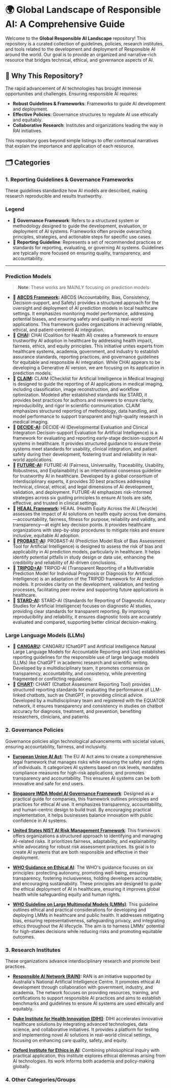 
# 🌍 Global Landscape of Responsible AI: A Comprehensive Guide

Welcome to the **Global Responsible AI Landscape** repository! This repository is a curated collection of guidelines, policies, research institutes, and tools related to the development and deployment of Responsible AI around the world. Our goal is to provide an organized and narrative-rich resource that bridges technical, ethical, and governance aspects of AI.

## 📌 Why This Repository?

The rapid advancement of AI technologies has brought immense opportunities and challenges. Ensuring responsible AI requires:

- **Robust Guidelines & Frameworks**: Frameworks to guide AI development and deployment.
- **Effective Policies**: Governance structures to regulate AI use ethically and equitably.
- **Collaborative Research**: Institutes and organizations leading the way in RAI initiatives.

This repository goes beyond simple listings to offer contextual narratives that explain the importance and application of each resource.

## 🗂️ Categories

### 1. Reporting Guidelines & Governance Frameworks
These guidelines standardize how AI models are described, making research reproducible and results trustworthy.

### Legend
- 🧩 **Governance Framework**: Refers to a structured system or methodology designed to guide the development, evaluation, or deployment of AI systems. Frameworks often provide overarching principles, strategies, and actionable steps for specific use cases.
- 📜 **Reporting Guideline**: Represents a set of recommended practices or standards for reporting, evaluating, or governing AI systems. Guidelines are typically more focused on ensuring quality, transparency, and accountability.

---

### Prediction Models
> **Note**: These works are MAINLY focusing on prediction models

- 🧩 **[ABCDS Framework](https://aihealth.duke.edu/algorithm-based-clinical-decision-support-abcds/):** ABCDS (Accountability, Bias, Consistency, Decision-support, and Safety) provides a structured approach for the oversight and deployment of AI prediction models in local healthcare settings. It emphasizes monitoring model performance, addressing potential biases, and ensuring safety and quality in real-world applications. This framework guides organizations in achieving reliable, ethical, and patient-centered AI integration.
- 🧩 **[CHAI](https://chai.org/assurance-standards-guide/):** CHAI (Coalition for Health AI) creates a framework to ensure trustworthy AI adoption in healthcare by addressing health impact, fairness, ethics, and equity principles. This initiative unites experts from healthcare systems, academia, government, and industry to establish assurance standards, reporting practices, and governance guidelines for equitable and responsible AI integration. While CHAI appears to be developing a Generative AI version, we are focusing on its application in prediction models.
- 📜 **[CLAIM](https://pubs.rsna.org/doi/10.1148/ryai.2020200029):** CLAIM (Checklist for Artificial Intelligence in Medical Imaging) is designed to guide the reporting of AI applications in medical imaging, including classification, image reconstruction, and workflow optimization. Modeled after established standards like STARD, it provides best practices for authors and reviewers to ensure clarity, reproducibility, and rigor in scientific communication. CLAIM emphasizes structured reporting of methodology, data handling, and model performance to support transparent and high-quality research in medical imaging.
- 🧩 **[DECIDE-AI](https://www.ideal-collaboration.net/projects/decide-ai/):** DECIDE-AI (Developmental Evaluation and Clinical Integration Decision-support Evaluation for Artificial Intelligence) is a framework for evaluating and reporting early-stage decision-support AI systems in healthcare. It provides structured guidance to ensure these systems meet standards for usability, clinical integration, and patient safety during their development, fostering trust and reliability in real-world applications.
- 📜 **[FUTURE-AI](https://future-ai.eu):** FUTURE-AI (Fairness, Universality, Traceability, Usability, Robustness, and Explainability) is an international consensus guideline for trustworthy AI in healthcare. Developed by a global consortium of interdisciplinary experts, it provides 30 best practices addressing technical, clinical, ethical, and legal dimensions of AI development, validation, and deployment. FUTURE-AI emphasizes risk-informed strategies across six guiding principles to ensure AI tools are safe, effective, and trusted in clinical settings.
- 📜 **[HEAAL Framework](https://healthaipartnership.org/health-equity-across-the-ai-lifecycle-heaal):** HEAAL (Health Equity Across the AI Lifecycle) assesses the impact of AI solutions on health equity across five domains—accountability, fairness, fitness for purpose, reliability and validity, and transparency—at eight key decision points. It provides healthcare organizations with step-by-step procedures to mitigate risks and ensure inclusive, equitable AI adoption.
- 📜 **[PROBAST-AI](https://www.probast.org):** PROBAST-AI (Prediction Model Risk of Bias Assessment Tool for Artificial Intelligence) is designed to assess the risk of bias and applicability in AI prediction models, particularly in healthcare. It helps identify potential pitfalls in study design or data use, enhancing the credibility and reliability of AI-driven conclusions.
- 📜 **[TRIPOD+AI](https://www.tripod-statement.org):** TRIPOD-AI (Transparent Reporting of a Multivariable Prediction Model for Individual Prognosis or Diagnosis for Artificial Intelligence) is an adaptation of the TRIPOD framework for AI prediction models. It provides clarity on the development, validation, and testing processes, facilitating peer review and supporting future applications in healthcare.
- 📜 **[STARD-AI](https://bmjopen.bmj.com/content/11/6/e047709):** STARD-AI (Standards for Reporting of Diagnostic Accuracy Studies for Artificial Intelligence) focuses on diagnostic AI studies, providing clear standards for transparent reporting. By improving reproducibility and reliability, it ensures diagnostic tools are accurately evaluated and compared, supporting better clinical decision-making.

### Large Language Models (LLMs)
- 📜 **[CANGARU](https://arxiv.org/abs/2307.08974):** CANGARU (ChatGPT and Artificial Intelligence Natural Large Language Models for Accountable Reporting and Use) establishes reporting guidelines for the responsible use of large language models (LLMs) like ChatGPT in academic research and scientific writing. Developed by a multidisciplinary team, it promotes consensus on transparency, accountability, and consistency, while preventing fragmented or conflicting regulations.
- 📜 **[CHART](https://bmjopen.bmj.com/content/14/5/e081155):** CHART (Chatbot Assessment Reporting Tool) provides structured reporting standards for evaluating the performance of LLM-linked chatbots, such as ChatGPT, in providing clinical advice. Developed by a multidisciplinary team and registered with the EQUATOR network, it ensures transparency and consistency in studies on chatbot accuracy for diagnosis, treatment, and prevention, benefiting researchers, clinicians, and patients.



### 2. Governance Policies
Governance policies align technological advancements with societal values, ensuring accountability, fairness, and inclusivity.

- **[European Union AI Act](https://digital-strategy.ec.europa.eu/en/policies/regulatory-framework-ai)**: The EU AI Act aims to create a comprehensive legal framework that manages risks while ensuring the safety and rights of individuals. It categorizes AI systems based on risk levels, mandates compliance measures for high-risk applications, and promotes transparency and accountability. This ensures AI systems can be both innovative and safe for end users.

- **[Singapore IMDA Model AI Governance Framework](https://www.imda.gov.sg)**: Designed as a practical guide for companies, this framework outlines principles and practices for ethical AI use. It emphasizes transparency, accountability, and human-centric design to build trust. By encouraging practical implementation, it helps businesses balance innovation with public confidence in AI systems.

- **[United States NIST AI Risk Management Framework](https://www.nist.gov/itl/ai-risk-management-framework)**: This framework offers organizations a structured approach to identifying and managing AI-related risks. It prioritizes fairness, adaptability, and explainability while advocating for robust risk assessment practices. Its goal is to create AI systems that are both responsible and effective in their deployment.

- **[WHO Guidance on Ethical AI](https://www.who.int/publications/i/item/9789240029200)**: The WHO's guidance focuses on six principles: protecting autonomy, promoting well-being, ensuring transparency, fostering inclusiveness, holding developers accountable, and encouraging sustainability. These principles are designed to guide the ethical deployment of AI in healthcare, ensuring it improves global health while safeguarding equity and human rights.

- **[WHO Guideline on Large Multimodal Models (LMMs)](https://www.who.int/publications/i/item/9789240084759)**: This guideline outlines ethical and practical considerations for developing and deploying LMMs in healthcare and public health. It addresses mitigating bias, ensuring representativeness, safeguarding privacy, and integrating ethics throughout the AI lifecycle. The aim is to harness LMMs' potential for high-stakes decisions while reducing risks and promoting equitable outcomes.



### 3. Research Institutes
These organizations advance interdisciplinary research and promote best practices.

- **[Responsible AI Network (RAIN)](https://www.industry.gov.au/science-technology-and-innovation/technology/national-artificial-intelligence-centre/responsible-ai-network):** RAN is an initiative supported by Australia's National Artificial Intelligence Centre. It promotes ethical AI development through collaboration with government, industry, and academia. The network focuses on providing resources, training, and certifications to support responsible AI practices and aims to establish benchmarks and guidelines to ensure AI systems are used ethically and equitably.

- **[Duke Institute for Health Innovation (DIHI)](https://dihi.org)**: DIHI accelerates innovative healthcare solutions by integrating advanced technologies, data science, and collaborative initiatives. It provides a platform for testing and implementing novel AI solutions in real-world clinical settings, focusing on enhancing care quality, safety, and equity.

- **[Oxford Institute for Ethics in AI](https://www.oxford-aiethics.ox.ac.uk)**: Combining philosophical inquiry with practical application, this institute explores ethical dilemmas arising from AI technologies. Its work informs both academia and policy-making globally.



### 4. Other Categories/Groups
